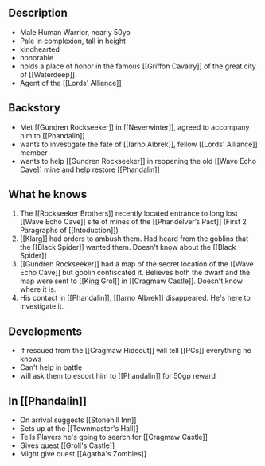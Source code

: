 ## Description
- Male Human Warrior, nearly 50yo
- Pale in complexion, tall in height
- kindhearted
- honorable
- holds a place of honor in the famous [[Griffon Cavalry]] of the great city of [[Waterdeep]].
- Agent of the [[Lords' Alliance]]

## Backstory
- Met [[Gundren Rockseeker]] in [[Neverwinter]], agreed to accompany him to [[Phandalin]]
- wants to investigate the fate of [[Iarno Albrek]], fellow [[Lords' Alliance]] member
- wants to help [[Gundren Rockseeker]] in reopening the old [[Wave Echo Cave]] mine and help restore [[Phandalin]]

## What he knows
1. The [[Rockseeker Brothers]] recently located entrance to long lost [[Wave Echo Cave]] site of mines of the [[Phandelver’s Pact]] (First 2 Paragraphs of [[Intoduction]])
2. [[Klarg]] had orders to ambush them. Had heard from the goblins that the [[Black Spider]] wanted them. Doesn't know about the [[Black Spider]]
3. [[Gundren Rockseeker]] had a map of the secret location of the [[Wave Echo Cave]] but goblin confiscated it. Believes both the dwarf and the map were sent to [[King Grol]] in [[Cragmaw Castle]]. Doesn't know where it is.
4. His contact in [[Phandalin]], [[Iarno Albrek]] disappeared. He's here to investigate it.

## Developments
- If rescued from the [[Cragmaw Hideout]] will tell [[PCs]] everything he knows
- Can't help in battle
- will ask them to escort him to [[Phandalin]] for 50gp reward

## In [[Phandalin]]
- On arrival suggests [[Stonehill Inn]]
- Sets up at the [[Townmaster's Hall]]
- Tells Players he's going to search for [[Cragmaw Castle]]
- Gives quest [[Groll's Castle]]
- Might give quest [[Agatha's Zombies]]